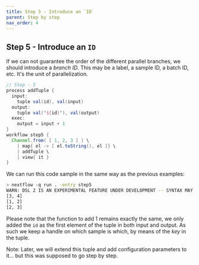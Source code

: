 ```yaml
---
title: Step 5 - Introduce an `ID`
parent: Step by step
nav_order: 4
---
```


## Step 5 - Introduce an `ID`

If we can not guarantee the order of the different parallel branches, we
should introduce a *branch ID*. This may be a label, a sample ID, a
batch ID, etc. It's the unit of parallelization.

``` groovy
// Step - 5
process addTuple {
  input:
    tuple val(id), val(input)
  output:
    tuple val("${id}"), val(output)
  exec:
    output = input + 1
}
workflow step5 {
  Channel.from( [ 1, 2, 3 ] ) \
    | map{ el -> [ el.toString(), el ]} \
    | addTuple \
    | view{ it }
}
```

We can run this code sample in the same way as the previous examples:

``` sh
> nextflow -q run . -entry step5
WARN: DSL 2 IS AN EXPERIMENTAL FEATURE UNDER DEVELOPMENT -- SYNTAX MAY CHANGE IN FUTURE RELEASE
[3, 4]
[1, 2]
[2, 3]
```

Please note that the function to add 1 remains exactly the same, we only
added the `id` as the first element of the tuple in both input and
output. As such we keep a handle on which sample is which, by means of
the *key* in the tuple.

Note: Later, we will extend this tuple and add configuration parameters
to it... but this was supposed to go step by step.

